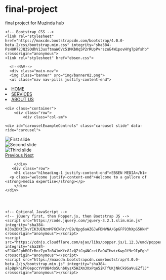 # final-project
final project for Muzinda hub
<!doctype html>
<html lang="en">
  <head>
    <title>EBSEN</title>
    <!-- Required meta tags -->
    <meta charset="utf-8">
    <meta name="viewport" content="width=device-width, initial-scale=1, shrink-to-fit=no">

    <!-- Bootstrap CSS -->
    <link rel="stylesheet" href="https://maxcdn.bootstrapcdn.com/bootstrap/4.0.0-beta.2/css/bootstrap.min.css" integrity="sha384-PsH8R72JQ3SOdhVi3uxftmaW6Vc51MKb0q5P2rRUpPvrszuE4W1povHYgTpBfshb" crossorigin="anonymous">
    <link rel="stylesheet" href="ebsen.css">  
  </head>
  <body>
    
      
      <!--NAV-->
      <div class="main-nav">
      <img class="banner" src="img/banner02.png">
      <ul class="nav nav-pills justify-content-end">
  <li class="nav-item">
    <a class="nav-link active" href="index.html">HOME</a>
  </li>
  <li class="nav-item">
    <a class="nav-link" href="services.html">SERVICES</a>
  </li>
  <li class="nav-item">
    <a class="nav-link" href="about.html">ABOUT US</a>
  </li>
    </div>      
  
</ul>
  
    <div class="container">
        <div class="row">
            <div class="col-sm">
                 
    <div id="carouselExampleControls" class="carousel slide" data-ride="carousel">
  <div class="carousel-inner">
    <div class="carousel-item active">
      <img class="d-block w-100" src="img/Advertising - A key to success.png" alt="First slide">
    </div>
    <div class="carousel-item">
      <img class="d-block w-100" src="img/business-close-up-commerce-266176.jpg" alt="Second slide">
    </div>
    <div class="carousel-item">
      <img class="d-block w-100" src="img/caorusel-6.jpg" alt="Third slide">
    </div>
  </div>
  <a class="carousel-control-prev" href="#carouselExampleControls" role="button" data-slide="prev">
    <span class="carousel-control-prev-icon" aria-hidden="true"></span>
    <span class="sr-only">Previous</span>
  </a>
  <a class="carousel-control-next" href="#carouselExampleControls" role="button" data-slide="next">
    <span class="carousel-control-next-icon" aria-hidden="true"></span>
    <span class="sr-only">Next</span>
  </a>
</div>
            </div>
            
        </div>
       <div class="row"> 
        <h1 class="h1heading-1 justify-content-end">EBSEN MEDIA</h1>
      <p class="welcome justify-content-end">Welcome to a gallore of <strong>media expertise</strong></p>
        </div>
    </div>
    
    
    

    <!-- Optional JavaScript -->
    <!-- jQuery first, then Popper.js, then Bootstrap JS -->
    <script src="https://code.jquery.com/jquery-3.2.1.slim.min.js" integrity="sha384-KJ3o2DKtIkvYIK3UENzmM7KCkRr/rE9/Qpg6aAZGJwFDMVNA/GpGFF93hXpG5KkN" crossorigin="anonymous"></script>
    <script src="https://cdnjs.cloudflare.com/ajax/libs/popper.js/1.12.3/umd/popper.min.js" integrity="sha384-vFJXuSJphROIrBnz7yo7oB41mKfc8JzQZiCq4NCceLEaO4IHwicKwpJf9c9IpFgh" crossorigin="anonymous"></script>
    <script src="https://maxcdn.bootstrapcdn.com/bootstrap/4.0.0-beta.2/js/bootstrap.min.js" integrity="sha384-alpBpkh1PFOepccYVYDB4do5UnbKysX5WZXm3XxPqe5iKTfUKjNkCk9SaVuEZflJ" crossorigin="anonymous"></script>
  </body>
</html>

